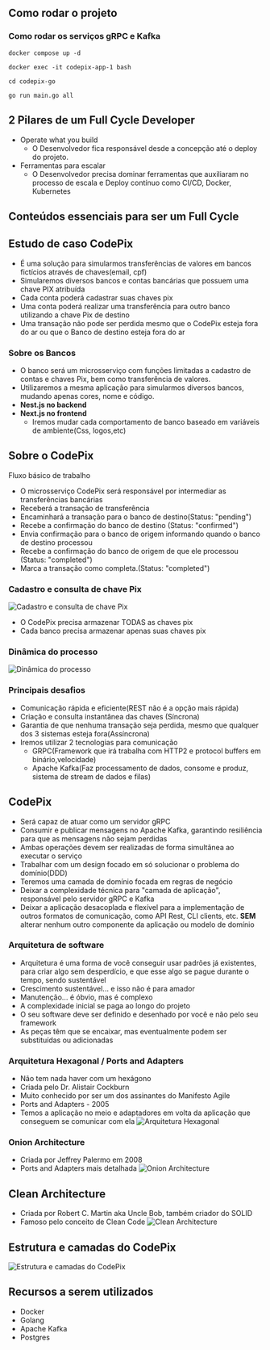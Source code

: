 ## Como rodar o projeto

### Como rodar os serviços gRPC e Kafka

```
docker compose up -d
```
```
docker exec -it codepix-app-1 bash 
```
```
cd codepix-go
```
```
go run main.go all
```



## 2 Pilares de um Full Cycle Developer
- Operate what you build 
	- O Desenvolvedor fica responsável desde a concepção até o deploy do projeto.
- Ferramentas para escalar
	- O Desenvolvedor precisa dominar ferramentas que auxiliaram no processo de escala e Deploy contínuo como CI/CD, Docker, Kubernetes

## Conteúdos essenciais para ser um Full Cycle

## Estudo de caso CodePix
- É uma solução para simularmos transferências de valores em bancos fictícios através de chaves(email, cpf)
- Simularemos diversos bancos e contas bancárias que possuem uma chave PIX atribuída
- Cada conta poderá cadastrar suas chaves pix
- Uma conta poderá realizar uma transferência para outro banco utilizando a chave Pix de destino
- Uma transação não pode ser perdida mesmo que o CodePix esteja fora do ar ou que o Banco de destino esteja fora do ar
### Sobre os Bancos
- O banco será um microsserviço com funções limitadas a cadastro de contas e chaves Pix, bem como transferência de valores.
- Utilizaremos a mesma aplicação para simularmos diversos bancos, mudando apenas cores, nome e código.
- **Nest.js no backend**
- **Next.js no frontend**
	- Iremos mudar cada comportamento de banco baseado em variáveis de ambiente(Css, logos,etc)
	
## Sobre o CodePix
Fluxo básico de trabalho
- O microsserviço CodePix será responsável por intermediar as transferências bancárias
- Receberá a transação de transferência
- Encaminhará a transação para o banco de destino(Status: "pending")
- Recebe a confirmação do banco de destino (Status: "confirmed")
- Envia confirmação para o banco de origem informando quando o banco de destino processou
- Recebe a confirmação do banco de origem de que ele processou (Status: "completed")
- Marca a transação como completa.(Status: "completed")
### Cadastro e consulta de chave Pix
![Cadastro e consulta de chave Pix](./documentation/Pasted%20image%2020231016103143.png)
- O CodePix precisa armazenar TODAS as chaves pix
- Cada banco precisa armazenar apenas suas chaves pix

### Dinâmica do processo
![Dinâmica do processo](./documentation/Pasted%20image%2020231016104330.png)

### Principais desafios
- Comunicação rápida e eficiente(REST não é a opção mais rápida)
- Criação e consulta instantânea  das chaves (Síncrona)
- Garantia de que nenhuma transação seja perdida, mesmo que qualquer dos 3 sistemas esteja fora(Assíncrona)
- Iremos utilizar 2 tecnologias para comunicação
	- GRPC(Framework que irá trabalha com HTTP2 e protocol buffers em binário,velocidade)
	- Apache Kafka(Faz processamento de dados, consome e produz, sistema de stream de dados e filas)

## CodePix
- Será capaz de atuar como um servidor gRPC
- Consumir e publicar mensagens no Apache Kafka, garantindo resiliência para que as mensagens não sejam perdidas
- Ambas operações devem ser realizadas de forma simultânea ao executar o serviço
- Trabalhar com um design focado em só solucionar o problema do domínio(DDD)
- Teremos uma camada de domínio focada em regras de negócio
- Deixar a complexidade técnica para "camada de aplicação", responsável pelo servidor gRPC e Kafka
- Deixar a aplicação desacoplada e flexível para a implementação de outros formatos de comunicação, como API Rest, CLI clients, etc. **SEM** alterar nenhum outro componente da aplicação ou modelo de domínio
### Arquitetura de software
- Arquitetura é uma forma de você conseguir usar padrões já existentes, para criar algo sem desperdício, e que esse algo se pague durante o tempo, sendo sustentável
- Crescimento sustentável... e isso não é para amador
- Manutenção...  é óbvio, mas é complexo
- A complexidade inicial se paga ao longo do projeto
- O seu software deve ser definido e desenhado por você e não pelo seu framework
- As peças têm que se encaixar, mas eventualmente podem ser substituídas ou adicionadas
### Arquitetura Hexagonal / Ports and Adapters
- Não tem nada haver com um hexágono
- Criada pelo Dr. Alistair Cockburn
- Muito conhecido por ser um dos assinantes do Manifesto Agile
- Ports and Adapters - 2005
- Temos a aplicação no meio e adaptadores em volta da aplicação que conseguem se comunicar com ela
 ![Arquitetura Hexagonal](./documentation/Pasted%20image%2020231016111022.png)
### Onion Architecture
- Criada por Jeffrey Palermo em 2008
- Ports and Adapters mais detalhada
  ![Onion Architecture](./documentation/Pasted%20image%2020231016111811.png)
## Clean Architecture
- Criada por Robert C. Martin aka Uncle Bob, também criador do SOLID
- Famoso pelo conceito de Clean Code
  ![Clean Architecture](./documentation/Pasted%20image%2020231016112154.png)
## Estrutura e camadas do CodePix
  ![Estrutura e camadas do CodePix](./documentation/Pasted%20image%2020231016114129.png)

## Recursos a serem utilizados
- Docker
- Golang
- Apache Kafka
- Postgres